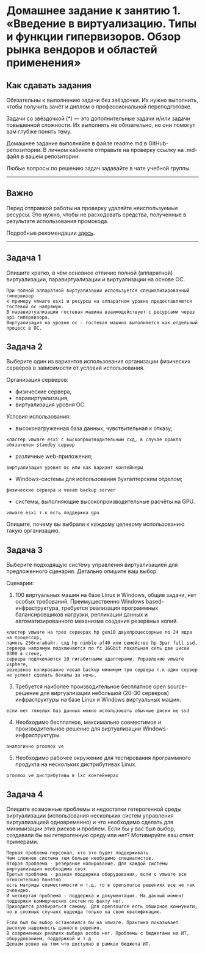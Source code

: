 
# Домашнее задание к занятию 1.  «Введение в виртуализацию. Типы и функции гипервизоров. Обзор рынка вендоров и областей применения»


## Как сдавать задания

Обязательны к выполнению задачи без звёздочки. Их нужно выполнить, чтобы получить зачёт и диплом о профессиональной переподготовке.

Задачи со звёздочкой (*) — это дополнительные задачи и/или задачи повышенной сложности. Их выполнять не обязательно, но они помогут вам глубже понять тему.

Домашнее задание выполняйте в файле readme.md в GitHub-репозитории. В личном кабинете отправьте на проверку ссылку на .md-файл в вашем репозитории.

Любые вопросы по решению задач задавайте в чате учебной группы.

---

## Важно

Перед отправкой работы на проверку удаляйте неиспользуемые ресурсы.
Это нужно, чтобы не расходовать средства, полученные в результате использования промокода.

Подробные рекомендации [здесь](https://github.com/netology-code/virt-homeworks/blob/virt-11/r/README.md).

---

## Задача 1

Опишите кратко, в чём основное отличие полной (аппаратной) виртуализации, паравиртуализации и виртуализации на основе ОС.
```
При полной аппаратной виртуализации используется специализированный гипервизор
к примеру vmware esxi и ресурсы на аппаратном уровне предоставляются гостевой ос напрямую.
В паравиртуализации гостевая машина взаимодействует с ресурсами через api гипервизора.
Виртуализация на уровне ос - гостевая машина выполняется как отдельный процесс в ОС.
```

## Задача 2

Выберите один из вариантов использования организации физических серверов в зависимости от условий использования.

Организация серверов:

- физические сервера,
- паравиртуализация,
- виртуализация уровня ОС.

Условия использования:

- высоконагруженная база данных, чувствительная к отказу; 
```
кластер vmware esxi с выскопроизводительным схд, в случае оракла обязателен standby сервер
```
- различные web-приложения;
```
виртуализация уровня ос или как вариант контейнеры
```
- Windows-системы для использования бухгалтерским отделом; 
```
физические сервера и veeam backup server
```
- системы, выполняющие высокопроизводительные расчёты на GPU.
```
vmware esxi т.к есть поддержка gpu
```
Опишите, почему вы выбрали к каждому целевому использованию такую организацию.

## Задача 3

Выберите подходящую систему управления виртуализацией для предложенного сценария. Детально опишите ваш выбор.

Сценарии:

1. 100 виртуальных машин на базе Linux и Windows, общие задачи, нет особых требований. Преимущественно Windows based-инфраструктура, требуется реализация программных балансировщиков нагрузки, репликации данных и автоматизированного механизма создания резервных копий.
```
кластер vmware на трех серверах hp gen10 двухпроцессорные по 24 ядра на процессор,
память 256гигабайт. схд hp nimble af40 или семейство hp 3par full ssd, 
сервера напрямую подключаются по fc 16Gbit локальная сеть две циски 9300 в стеке, 
сервера подлкючаются 10 гигабитными адаптерами. Управление vmware vsphere,
резервное копирование veeam backup минимум три сервера т.к один сервер не успеет сделать бекапы за ночь.
```
3. Требуется наиболее производительное бесплатное open source-решение для виртуализации небольшой (20-30 серверов) инфраструктуры на базе Linux и Windows виртуальных машин.
```proxmox ve, сервера можно взять попроще и схд достаточно hp msa 2050/2060
если нет тяжелых баз данных можно использовать обычные диски не ssd
```
4. Необходимо бесплатное, максимально совместимое и производительное решение для виртуализации Windows-инфраструктуры.
```
аналогично proxmox ve
```
5. Необходимо рабочее окружение для тестирования программного продукта на нескольких дистрибутивах Linux.
```
proxmox ve дистрибутивы в lxc контейнерах
```
## Задача 4

Опишите возможные проблемы и недостатки гетерогенной среды виртуализации (использования нескольких систем управления виртуализацией одновременно) и что необходимо сделать для минимизации этих рисков и проблем. Если бы у вас был выбор, создавали бы вы гетерогенную среду или нет? Мотивируйте ваш ответ примерами.
```
Первая проблема персонал, кто это будет поддерживать.
Чем сложнее система тем больше необхдимо специалистов.
Вторая проблема - резервное копирование. Для каждой системы виртуализации необходима своя.
Третья проблема - разная поддержка оборудования, если с vmware все относительно понятно
есть матрицы совместимости и т.д, то в opensource решениях все не так очевидно.
И четвертая проблема - поддержка и документация. На данный момент поддержки коммерческих систем по факту нет.
Приходится разбираться самому. Для opensource есть обширное коммунити, но в сложных случаях надежда только на свою квалификацию.

Если был бы выбор остановился бы на vmware. Практика показывает высокую надежность данного решения.
В современных реалиях выбора особо нет. Проблемы с бюджетами на ИТ, оборудованием, поддержкой и т.д
Делаем ровно на том что доступно в рамках бюджета ИТ.

```

